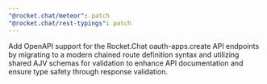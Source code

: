 ```yaml
---
"@rocket.chat/meteor": patch
"@rocket.chat/rest-typings": patch
---
```


Add OpenAPI support for the Rocket.Chat oauth-apps.create API endpoints by migrating to a modern chained route definition syntax and utilizing shared AJV schemas for validation to enhance API documentation and ensure type safety through response validation.
